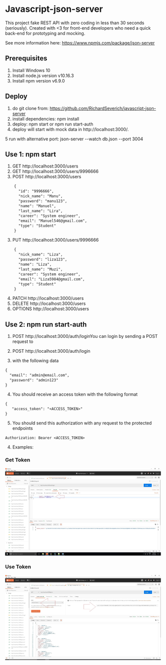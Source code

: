 # Javascript-json-server

This project fake REST API with zero coding in less than 30 seconds (seriously).
Created with <3 for front-end developers who need a quick back-end for prototyping and mocking.

See more information here: https://www.npmjs.com/package/json-server

## Prerequisites
1. Install Windows 10
2. Install node.js version v10.16.3
3. Install npm version v6.9.0

## Deploy

1. do git clone from: https://github.com/RichardSeverich/javascript-json-server
2. install dependencies: npm install
3. deploy: npm start or npm run start-auth
4. deploy will start with mock data in http://localhost:3000/.

5 run with alternative port: json-server --watch db.json --port 3004

## Use 1: npm start

1. GET  http://localhost:3000/users
2. GET  http://localhost:3000/users/9996666
3. POST http://localhost:3000/users
```
    {
      "id": "9996666",
      "nick_name": "Manu",
      "password": "manu123",
      "name": "Manuel",
      "last_name": "Lira",
      "career": "System engineer",
      "email": "Manuel546@gmail.com",
      "type": "Student"
    }
```
3. PUT http://localhost:3000/users/9996666
```
    {
      "nick_name": "Liza",
      "password": "liza123",
      "name": "Liza",
      "last_name": "Muzi",
      "career": "System engineer",
      "email": "Liza5984@gmail.com",
      "type": "Student"
    }
```
4. PATCH  http://localhost:3000/users
5. DELETE http://localhost:3000/users
3. OPTIONS http://localhost:3000/users

## Use 2: npm run start-auth

1. POST http://localhost:3000/auth/loginYou can login by sending a POST request to

2. POST http://localhost:3000/auth/login
3. with the following data

```
{
  "email": "admin@email.com",
  "password": "admin123"
}
```

4. You should receive an access token with the following format
```
{
   "access_token": "<ACCESS_TOKEN>"
}
```

5. You should send this authorization with any request to the protected endpoints
```
Authorization: Bearer <ACCESS_TOKEN>
```

4. Examples:

### Get Token

<p align="center">
  <img src="documentation/authenticationURL01.jpg">
</p>

### Use Token

<p align="center">
  <img src="documentation/authenticationURL02.jpg">
</p>
